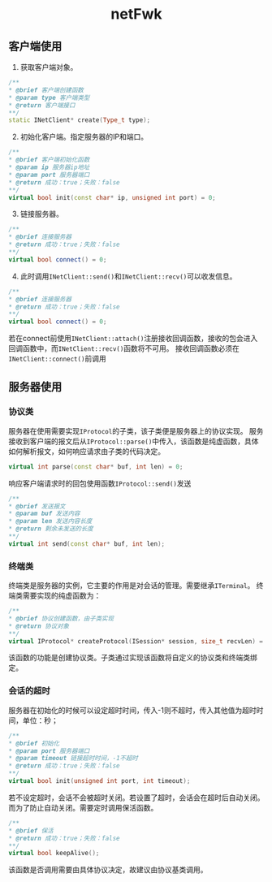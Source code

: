 # <center>netFwk</center>

## 客户端使用

1. 获取客户端对象。
```c++
/**
* @brief 客户端创建函数
* @param type 客户端类型
* @return 客户端接口
**/
static INetClient* create(Type_t type);
```
2. 初始化客户端。指定服务器的IP和端口。
```c++
/**
* @brief 客户端初始化函数
* @param ip 服务器ip地址
* @param port 服务器端口
* @return 成功：true；失败：false
**/
virtual bool init(const char* ip, unsigned int port) = 0;
```
3. 链接服务器。
```c++
/**
* @brief 连接服务器
* @return 成功：true；失败：false
**/
virtual bool connect() = 0;
```
4. 此时调用`INetClient::send()`和`INetClient::recv()`可以收发信息。
```c++
/**
* @brief 连接服务器
* @return 成功：true；失败：false
**/
virtual bool connect() = 0;
```

若在connect前使用`INetClient::attach()`注册接收回调函数，接收的包会进入回调函数中，而`INetClient::recv()`函数将不可用。
接收回调函数必须在`INetClient::connect()`前调用

## 服务器使用

### 协议类
服务器在使用需要实现`IProtocol`的子类，该子类便是服务器上的协议实现。
服务接收到客户端的报文后从`IProtocol::parse()`中传入，该函数是纯虚函数，具体如何解析报文，如何响应请求由子类的代码决定。
```c++
virtual int parse(const char* buf, int len) = 0;
```

响应客户端请求时的回包使用函数`IProtocol::send()`发送
```c++
/**
* @brief 发送报文
* @param buf 发送内容
* @param len 发送内容长度
* @return 剩余未发送的长度
**/
virtual int send(const char* buf, int len);
```
### 终端类
终端类是服务器的实例，它主要的作用是对会话的管理。需要继承`ITerminal`。
终端类需要实现的纯虚函数为：
```c++
/**
* @brief 协议创建函数，由子类实现
* @return 协议对象
**/
virtual IProtocol* createProtocol(ISession* session, size_t recvLen) = 0;
```
该函数的功能是创建协议类。子类通过实现该函数将自定义的协议类和终端类绑定。

### 会话的超时
服务器在初始化的时候可以设定超时时间，传入-1则不超时，传入其他值为超时时间，单位：秒；
```c++
/**
* @brief 初始化
* @param port 服务器端口
* @param timeout 链接超时时间，-1不超时
* @return 成功：true；失败：false
**/
virtual bool init(unsigned int port, int timeout);
```
若不设定超时，会话不会被超时关闭。若设置了超时，会话会在超时后自动关闭。而为了防止自动关闭。需要定时调用保活函数。
```c++
/**
* @brief 保活
* @return 成功：true；失败：false
**/
virtual bool keepAlive();
```
该函数是否调用需要由具体协议决定，故建议由协议基类调用。
